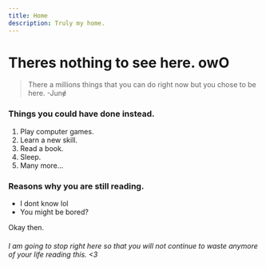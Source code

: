 ```yaml
---
title: Home
description: Truly my home.
---
```

# Theres nothing to see here. owO
 > There a millions things that you can do right now but you chose to be here.
 > -Junɇ

### Things you could have done instead.
1. Play computer games.
2. Learn a new skill.
3. Read a book.
4. Sleep.
5. Many more...

### Reasons why you are still reading.
- I dont know lol
- You might be bored?

Okay then.

###### I am going to stop right here so that you will not continue to waste anymore of your life reading this. <3